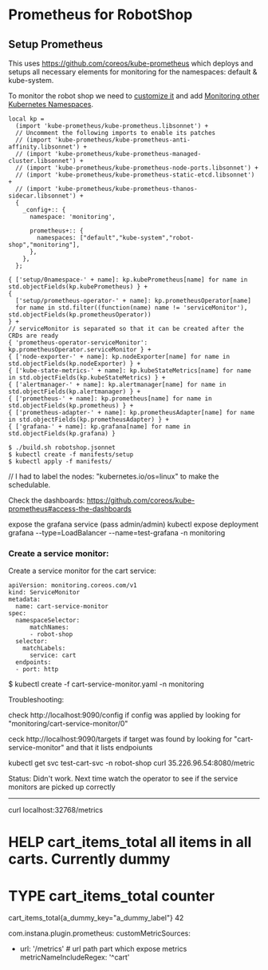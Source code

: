 # Prometheus for RobotShop

## Setup Prometheus

This uses https://github.com/coreos/kube-prometheus which deploys and setups all necessary elements for monitoring for the namespaces: default & kube-system.

To monitor the robot shop we need to [customize it](https://github.com/coreos/kube-prometheus#customizing-kube-prometheus) and add [Monitoring other Kubernetes Namespaces](https://github.com/coreos/kube-prometheus/blob/master/docs/monitoring-other-namespaces.md).

```robotshop.jsonnet
local kp =
  (import 'kube-prometheus/kube-prometheus.libsonnet') +
  // Uncomment the following imports to enable its patches
  // (import 'kube-prometheus/kube-prometheus-anti-affinity.libsonnet') +
  // (import 'kube-prometheus/kube-prometheus-managed-cluster.libsonnet') +
  // (import 'kube-prometheus/kube-prometheus-node-ports.libsonnet') +
  // (import 'kube-prometheus/kube-prometheus-static-etcd.libsonnet') +
  // (import 'kube-prometheus/kube-prometheus-thanos-sidecar.libsonnet') +
  {
    _config+:: {
      namespace: 'monitoring',

      prometheus+:: {
        namespaces: ["default","kube-system","robot-shop","monitoring"],
      },
    },
  };

{ ['setup/0namespace-' + name]: kp.kubePrometheus[name] for name in std.objectFields(kp.kubePrometheus) } +
{
  ['setup/prometheus-operator-' + name]: kp.prometheusOperator[name]
  for name in std.filter((function(name) name != 'serviceMonitor'), std.objectFields(kp.prometheusOperator))
} +
// serviceMonitor is separated so that it can be created after the CRDs are ready
{ 'prometheus-operator-serviceMonitor': kp.prometheusOperator.serviceMonitor } +
{ ['node-exporter-' + name]: kp.nodeExporter[name] for name in std.objectFields(kp.nodeExporter) } +
{ ['kube-state-metrics-' + name]: kp.kubeStateMetrics[name] for name in std.objectFields(kp.kubeStateMetrics) } +
{ ['alertmanager-' + name]: kp.alertmanager[name] for name in std.objectFields(kp.alertmanager) } +
{ ['prometheus-' + name]: kp.prometheus[name] for name in std.objectFields(kp.prometheus) } +
{ ['prometheus-adapter-' + name]: kp.prometheusAdapter[name] for name in std.objectFields(kp.prometheusAdapter) } +
{ ['grafana-' + name]: kp.grafana[name] for name in std.objectFields(kp.grafana) }
```

```
$ ./build.sh robotshop.jsonnet
$ kubectl create -f manifests/setup
$ kubectl apply -f manifests/
```
// I had to label the nodes: "kubernetes.io/os=linux" to make the schedulable.

Check the dashboards: https://github.com/coreos/kube-prometheus#access-the-dashboards

expose the grafana service (pass admin/admin)
kubectl expose deployment grafana --type=LoadBalancer --name=test-grafana -n monitoring

### Create a service monitor:
Create a service monitor for the cart service: 
```
apiVersion: monitoring.coreos.com/v1
kind: ServiceMonitor
metadata:
  name: cart-service-monitor
spec:
  namespaceSelector:
      matchNames:
      - robot-shop
  selector:
    matchLabels:
      service: cart
  endpoints:
  - port: http
```

$ kubectl create -f cart-service-monitor.yaml -n monitoring

Troubleshooting: 

check http://localhost:9090/config if config was applied by looking for "monitoring/cart-service-monitor/0"

ceck http://localhost:9090/targets if target was found by looking for "cart-service-monitor" and that it lists endpoiunts

kubectl get svc test-cart-svc -n robot-shop
curl 35.226.96.54:8080/metric

Status: Didn't work. Next time watch the operator to see if the service monitors are picked up correctly


----



 curl localhost:32768/metrics
# HELP cart_items_total all items in all carts. Currently dummy
# TYPE cart_items_total counter
cart_items_total{a_dummy_key="a_dummy_label"} 42

com.instana.plugin.prometheus:
  customMetricSources:
  - url: '/metrics' # url path part which expose metrics
    metricNameIncludeRegex: '^cart'